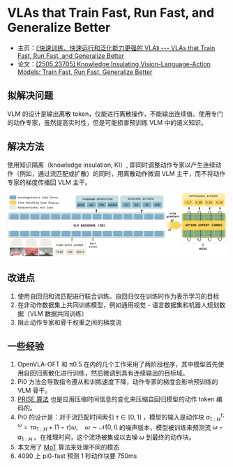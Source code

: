 # VLAs that Train Fast, Run Fast, and Generalize Better
- 主页：[《快速训练、快速运行和泛化能力更强的 VLA》 --- VLAs that Train Fast, Run Fast, and Generalize Better](https://www.physicalintelligence.company/research/knowledge_insulation)
- 论文：[[2505.23705] Knowledge Insulating Vision-Language-Action Models: Train Fast, Run Fast, Generalize Better](https://arxiv.org/abs/2505.23705)

## 拟解决问题

VLM 的设计是输出离散 token，仅能进行离散操作，不能输出连续值。使用专门的动作专家，虽然提高实时性，但是可能损害预训练 VLM 中的语义知识。

## 解决方法

使用知识隔离（knowledge insulation, KI）, 即同时调整动作专家以产生连续动作（例如，通过流匹配或扩散）的同时，用离散动作微调 VLM 主干，而不将动作专家的梯度传播回 VLM 主干。

![](../../Attachments/pi0.5_KI_fig1.png)

## 改进点
1. 使用自回归和流匹配进行联合训练。自回归仅在训练时作为表示学习的目标
2. 在非动作数据集上共同训练模型，例如通用视觉 - 语言数据集和机器人规划数据（VLM 数据共同训练）
3. 阻止动作专家和骨干权重之间的梯度流

## 一些经验
1. OpenVLA-OFT 和 π0.5 在内的几个工作采用了两阶段程序，其中模型首先使用自回归离散化进行训练，然后微调到具有连续输出的目标域。
2. Pi0 方法会导致指令遵从和训练速度下降，动作专家的梯度会影响预训练的 VLM 骨干。
3. [PRISE 算法](https://arxiv.org/abs/2402.10450) 也是应用压缩时间信息的变化来压缩自回归模型的动作 token 编码的。
4. Pi0 的设计是：对于流匹配时间索引 $\tau \in [0,1]$ ，模型的输入是动作块 $a_{1:H}^{\tau, \omega} = \tau a_{1:H} + (1 - \tau) \omega, \quad \omega \sim \mathcal{N}(0, I)$ 的噪声版本，模型被训练来预测流 $\omega - a_{1: H}$ 。在推理时间，这个流场被集成以去噪 $\omega$ 到最终的动作块。
5. 本文用了 [MoT](https://arxiv.org/abs/2411.04996) 算法来处理不同的模态
6. 4090 上 pi0-fast 预测 1 秒动作块要 750ms